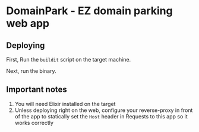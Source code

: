 # DomainPark - EZ domain parking web app

## Deploying

First, Run the `buildit` script on the target machine.

Next, run the binary.

## Important notes
1. You will need Elixir installed on the target
2. Unless deploying right on the web, configure your reverse-proxy in front of the app to statically set the `Host` header in Requests to this app so it works correctly
